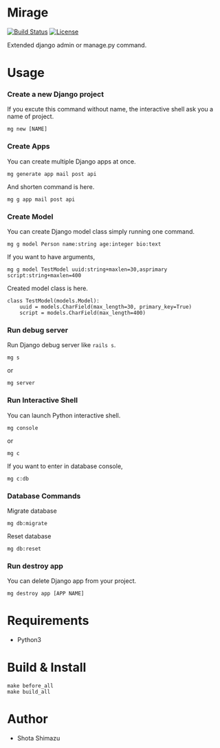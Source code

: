# Mirage
[![Build Status](https://travis-ci.org/shotastage/mirage.svg?branch=master)](https://travis-ci.org/shotastage/mirage)
[![License](https://img.shields.io/badge/License-Apache%202.0-blue.svg)](https://opensource.org/licenses/Apache-2.0)

Extended django admin or manage.py command.


# Usage

### Create a new Django project

If you excute this command without name, the interactive shell ask you a name of project.

```
mg new [NAME]
```

### Create Apps

You can create multiple Django apps at once.

```
mg generate app mail post api
```

And shorten command is here.

```
mg g app mail post api
```

### Create Model

You can create Django model class simply running one command.

```
mg g model Person name:string age:integer bio:text
```

If you want to have arguments,

```
mg g model TestModel uuid:string+maxlen=30,asprimary script:string+maxlen=400
```

Created model class is here.

```:python
class TestModel(models.Model):
    uuid = models.CharField(max_length=30, primary_key=True)
    script = models.CharField(max_length=400)

```

### Run debug server

Run Django debug server like `rails s`.

```
mg s
```

or

```
mg server
```

### Run Interactive Shell

You can launch Python interactive shell.

```
mg console
```

or

```
mg c
```

If you want to enter in database console, 

```
mg c:db
```


### Database Commands
Migrate database

```
mg db:migrate
```

Reset database

```
mg db:reset
```

### Run destroy app

You can delete Django app from your project.

```
mg destroy app [APP NAME]
```


# Requirements

- Python3

# Build & Install

```
make before_all
make build_all
```
# Author

- Shota Shimazu
